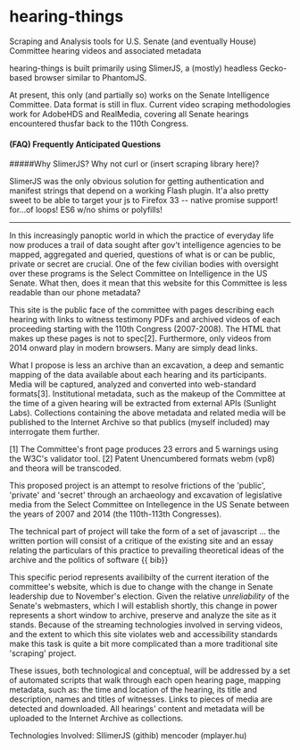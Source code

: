 hearing-things
==============

Scraping and Analysis tools for U.S. Senate (and eventually House) Committee hearing videos and associated metadata

hearing-things is built primarily using SlimerJS, a (mostly) headless Gecko-based browser similar to PhantomJS.  

At present, this only (and partially so) works on the Senate Intelligence Committee.  Data format is still in flux.  Current video scraping methodologies work for AdobeHDS and RealMedia, covering all Senate hearings encountered thusfar back to the 110th Congress.

#### (FAQ) Frequently Anticipated Questions

#####Why SlimerJS?  Why not curl or (insert scraping library here)?

SlimerJS was the only obvious solution for getting authentication and manifest strings that depend on a working Flash plugin.  It'a also pretty sweet to be able to target your js to Firefox 33 -- native promise support! for...of loops! ES6  w/no shims or polyfills!

---

In this increasingly panoptic world in which the practice of everyday life now produces a trail of data sought after gov't intelligence agencies to be mapped, aggregated and queried, questions of what is or can be public, private or secret are crucial.  One of the few civilian bodies with oversight over these programs is the Select Committee on Intelligence in the US Senate.  What then, does it mean that this website for this Committee is less readable than our phone metadata?  

This site is the public face of the committee with pages describing each hearing with links to witness testimony PDFs and  archived videos of each proceeding starting with the 110th Congress (2007-2008).  The HTML that makes up these pages is not to spec[2].  Furthermore, only videos from 2014 onward play in modern browsers.  Many are simply dead links.  

What I propose is less an archive than an excavation, a deep and semantic mapping of the data available about each hearing and its participants.  Media will be captured, analyzed and converted into web-standard formats[3].  Institutional metadata, such as the makeup of the Committee at the time of a given hearing will be extracted from external APIs (Sunlight Labs).  Collections containing the above metadata and related media will be published to the Internet Archive so that publics (myself included) may interrogate them further.  

[1] The Committee's front page produces 23 errors and 5 warnings using the W3C's validator tool.
[2] Patent Unencumbered formats webm (vp8) and theora will be transcoded.  

This proposed project is an attempt to resolve frictions of the 'public', 'private' and 'secret' through an archaeology and excavation of legislative media from the Select Committee on Intellegence in the US Senate between the years of 2007 and 2014 (the 110th-113th Congresses).  

The technical part of project will take the form of a set of javascript ... the written portion will consist of a critique of the existing site and an essay relating the particulars of this practice to prevailing theoretical ideas of the archive and the politics of software {{ bib}}



This specific period represents availibilty of the current iteration of the committee's website, which is due to change with the change in Senate leadership due to November's election.  Given the relative <i>unreliability</i> of the Senate's webmasters, which I will establish shortly, this change in power represents a short window to archive, preserve and analyze the site as it stands.  Because of the streaming technologies involved in serving videos, and the extent to which this site violates web and accessibility standards make this task is quite a bit more complicated than a more traditional site 'scraping' project.


These issues, both technological and conceptual, will be addressed by a set of automated scripts that walk through each open hearing page, mapping metadata, such as: the time and location of the hearing, its title and description, names and titles of witnesses.  Links to pieces of media are detected and downloaded.  All hearings' content and metadata will be uploaded to the Internet Archive as collections.

Technologies Involved:
SllimerJS (githib)
mencoder (mplayer.hu)


